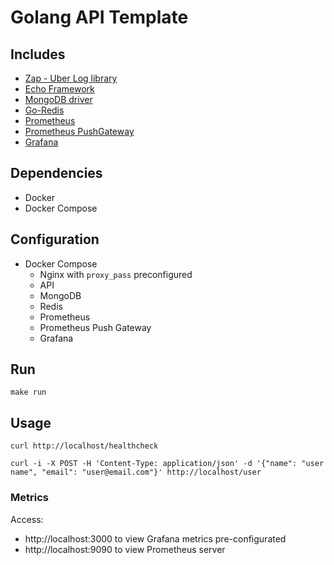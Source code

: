 # Golang API Template

## Includes
  - [Zap - Uber Log library](https://github.com/uber-go/zap)
  - [Echo Framework](https://github.com/labstack/echo)
  - [MongoDB driver](https://github.com/mongodb/mongo-go-driver)
  - [Go-Redis](github.com/go-redis/redis)
  - [Prometheus](https://github.com/prometheus) 
  - [Prometheus PushGateway](https://github.com/prometheus/pushgateway) 
  - [Grafana](https://grafana.com/) 

## Dependencies

- Docker
- Docker Compose

## Configuration
- Docker Compose
    - Nginx with `proxy_pass` preconfigured
    - API
    - MongoDB
    - Redis
    - Prometheus
    - Prometheus Push Gateway
    - Grafana

## Run
`make run`

## Usage
`curl http://localhost/healthcheck`

`curl -i -X POST -H 'Content-Type: application/json' -d '{"name": "user name", "email": "user@email.com"}' http://localhost/user`

### Metrics
Access:
- http://localhost:3000 to view Grafana metrics pre-configurated
- http://localhost:9090 to view Prometheus server

